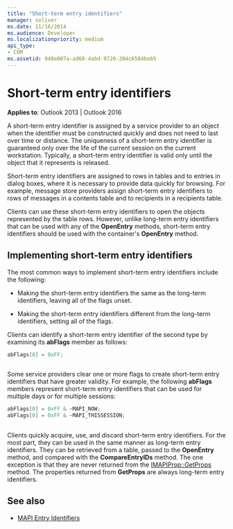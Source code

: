```yaml
---
title: "Short-term entry identifiers"
manager: soliver
ms.date: 11/16/2014
ms.audience: Developer
ms.localizationpriority: medium
api_type:
- COM
ms.assetid: 948e007a-ad68-4abd-9720-204c6584beb5
---
```


# Short-term entry identifiers

**Applies to**: Outlook 2013 | Outlook 2016 
  
A short-term entry identifier is assigned by a service provider to an object when the identifier must be constructed quickly and does not need to last over time or distance. The uniqueness of a short-term entry identifier is guaranteed only over the life of the current session on the current workstation. Typically, a short-term entry identifier is valid only until the object that it represents is released. 
  
Short-term entry identifiers are assigned to rows in tables and to entries in dialog boxes, where it is necessary to provide data quickly for browsing. For example, message store providers assign short-term entry identifiers to rows of messages in a contents table and to recipients in a recipients table. 

Clients can use these short-term entry identifiers to open the objects represented by the table rows. However, unlike long-term entry identifiers that can be used with any of the **OpenEntry** methods, short-term entry identifiers should be used with the container's **OpenEntry** method. 
  
## Implementing short-term entry identifiers

The most common ways to implement short-term entry identifiers include the following:
  
- Making the short-term entry identifiers the same as the long-term identifiers, leaving all of the flags unset. 
    
- Making the short-term entry identifiers different from the long-term identifiers, setting all of the flags. 
    
Clients can identify a short-term entry identifier of the second type by examining its **abFlags** member as follows: 
  
```cpp
abFlags[0] = 0xFF;
 
```

Some service providers clear one or more flags to create short-term entry identifiers that have greater validity. For example, the following **abFlags** members represent short-term entry identifiers that can be used for multiple days or for multiple sessions: 
  
```cpp
abFlags[0] = 0xFF & ~MAPI_NOW;
abFlags[0] = 0xFF & ~MAPI_THISSESSION;
 
```

Clients quickly acquire, use, and discard short-term entry identifiers. For the most part, they can be used in the same manner as long-term entry identifiers. They can be retrieved from a table, passed to the **OpenEntry** method, and compared with the **CompareEntryIDs** method. The one exception is that they are never returned from the [IMAPIProp::GetProps](imapiprop-getprops.md) method. The properties returned from **GetProps** are always long-term entry identifiers. 
  
## See also

- [MAPI Entry Identifiers](mapi-entry-identifiers.md)

